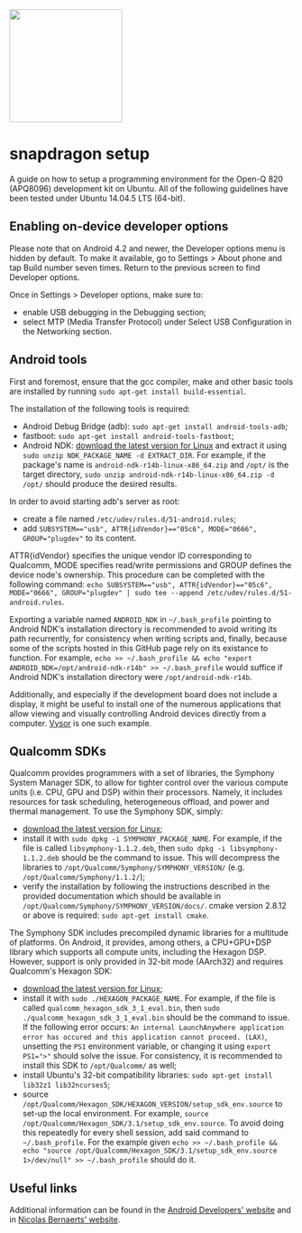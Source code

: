 <img src="http://www.cs.man.ac.uk/~nobren/images/snapdragon-setup-artwork.png" height="200">

# snapdragon setup

A guide on how to setup a programming environment for the Open-Q 820 (APQ8096) development kit on Ubuntu. All of the following guidelines have been tested under Ubuntu 14.04.5 LTS (64-bit).

## Enabling on-device developer options

Please note that on Android 4.2 and newer, the Developer options menu is hidden by default. To make it available, go to Settings > About phone and tap Build number seven times. Return to the previous screen to find Developer options.

Once in Settings > Developer options, make sure to:
* enable USB debugging in the Debugging section;
* select MTP (Media Transfer Protocol) under Select USB Configuration in the Networking section. 

## Android tools

First and foremost, ensure that the gcc compiler, make and other basic tools are installed by running `sudo apt-get install build-essential`.

The installation of the following tools is required:
* Android Debug Bridge (adb): `sudo apt-get install android-tools-adb`;
* fastboot: `sudo apt-get install android-tools-fastboot`;
* Android NDK: [download the latest version for Linux](https://developer.android.com/ndk/downloads/index.html "Android NDK downloads") and extract it using `sudo unzip NDK_PACKAGE_NAME -d EXTRACT_DIR`. For example, if the package's name is `android-ndk-r14b-linux-x86_64.zip` and `/opt/` is the target directory, `sudo unzip android-ndk-r14b-linux-x86_64.zip -d /opt/` should produce the desired results.

In order to avoid starting adb's server as root:
* create a file named `/etc/udev/rules.d/51-android.rules`;
* add `SUBSYSTEM=="usb", ATTR{idVendor}=="05c6", MODE="0666", GROUP="plugdev"` to its content.

ATTR{idVendor} specifies the unique vendor ID corresponding to Qualcomm, MODE specifies read/write permissions and GROUP defines the device node's ownership. This procedure can be completed with the following command: `echo SUBSYSTEM=="usb", ATTR{idVendor}=="05c6", MODE="0666", GROUP="plugdev" | sudo tee --append /etc/udev/rules.d/51-android.rules`.

Exporting a variable named `ANDROID_NDK` in `~/.bash_profile` pointing to Android NDK's installation directory is recommended to avoid writing its path recurrently, for consistency when writing scripts and, finally, because some of the scripts hosted in this GitHub page rely on its existance to function. For example, `echo >> ~/.bash_profile && echo "export ANDROID_NDK=/opt/android-ndk-r14b" >> ~/.bash_profile` would suffice if Android NDK's installation directory were `/opt/android-ndk-r14b`.

Additionally, and especially if the development board does not include a display, it might be useful to install one of the numerous applications that allow viewing and visually controlling Android devices directly from a computer. [Vysor](http://vysor.io "Vysor's official website") is one such example.

## Qualcomm SDKs

Qualcomm provides programmers with a set of libraries, the Symphony System Manager SDK, to allow for tighter control over the various compute units (i.e. CPU, GPU and DSP) within their processors. Namely, it includes resources for task scheduling, heterogeneous offload, and power and thermal management. To use the Symphony SDK, simply:
* [download the latest version for Linux](https://developer.qualcomm.com/software/symphony-system-manager-sdk "Symphony System Manager SDK");
* install it with `sudo dpkg -i SYMPHONY_PACKAGE_NAME`. For example, if the file is called `libsymphony-1.1.2.deb`, then `sudo dpkg -i libsymphony-1.1.2.deb` should be the command to issue. This will decompress the libraries to `/opt/Qualcomm/Symphony/SYMPHONY_VERSION/` (e.g. `/opt/Qualcomm/Symphony/1.1.2/`);
* verify the installation by following the instructions described in the provided documentation which should be available in `/opt/Qualcomm/Symphony/SYMPHONY_VERSION/docs/`. cmake version 2.8.12 or above is required: `sudo apt-get install cmake`.

The Symphony SDK includes precompiled dynamic libraries for a multitude of platforms. On Android, it provides, among others, a CPU+GPU+DSP library which supports all compute units, including the Hexagon DSP. However, support is only provided in 32-bit mode (AArch32) and requires Qualcomm's Hexagon SDK:
* [download the latest version for Linux](https://developer.qualcomm.com/software/hexagon-dsp-sdk "Hexagon DSP SDK");
* install it with `sudo ./HEXAGON_PACKAGE_NAME`. For example, if the file is called `qualcomm_hexagon_sdk_3_1_eval.bin`, then `sudo ./qualcomm_hexagon_sdk_3_1_eval.bin` should be the command to issue. If the following error occurs: `An internal LaunchAnywhere application error has occured and this application cannot proceed. (LAX)`, unsetting the `PS1` environment variable, or changing it using `export PS1=">"` should solve the issue. For consistency, it is recommended to install this SDK to `/opt/Qualcomm/` as well;
* install Ubuntu's 32-bit compatibility libraries: `sudo apt-get install lib32z1 lib32ncurses5`;
* source `/opt/Qualcomm/Hexagon_SDK/HEXAGON_VERSION/setup_sdk_env.source` to set-up the local environment. For example, `source /opt/Qualcomm/Hexagon_SDK/3.1/setup_sdk_env.source`. To avoid doing this repeatedly for every shell session, add said command to `~/.bash_profile`. For the example given `echo >> ~/.bash_profile && echo "source /opt/Qualcomm/Hexagon_SDK/3.1/setup_sdk_env.source 1>/dev/null" >> ~/.bash_profile` should do it.

## Useful links

Additional information can be found in the [Android Developers' website](https://developer.android.com/studio/run/device.html "Android Studio user guide") and in [Nicolas Bernaerts' website](http://bernaerts.dyndns.org/linux/74-ubuntu/328-ubuntu-trusty-android-adb-fastboot-qtadb "Ubuntu 14.04 - Install Android tools").
